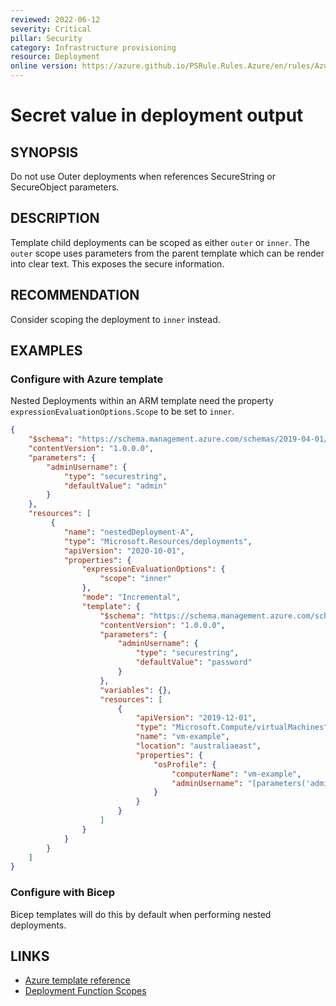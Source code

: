 ```yaml
---
reviewed: 2022-06-12
severity: Critical
pillar: Security
category: Infrastructure provisioning
resource: Deployment
online version: https://azure.github.io/PSRule.Rules.Azure/en/rules/Azure.Deployment.OuterSecret/
---
```


# Secret value in deployment output

## SYNOPSIS

Do not use Outer deployments when references SecureString or SecureObject parameters.

## DESCRIPTION

Template child deployments can be scoped as either `outer` or `inner`. The `outer` scope uses parameters from the parent
template which can be render into clear text. This exposes the secure information.

## RECOMMENDATION

Consider scoping the deployment to `inner` instead.

## EXAMPLES

### Configure with Azure template

Nested Deployments within an ARM template need the property `expressionEvaluationOptions.Scope` to be set to `inner`.

```json
{
    "$schema": "https://schema.management.azure.com/schemas/2019-04-01/deploymentTemplate.json#",
    "contentVersion": "1.0.0.0",
    "parameters": {
        "adminUsername": {
            "type": "securestring",
            "defaultValue": "admin"
        }
    },
    "resources": [
         {
            "name": "nestedDeployment-A",
            "type": "Microsoft.Resources/deployments",
            "apiVersion": "2020-10-01",
            "properties": {
                "expressionEvaluationOptions": {
                    "scope": "inner"
                },
                "mode": "Incremental",
                "template": {
                    "$schema": "https://schema.management.azure.com/schemas/2019-04-01/deploymentTemplate.json#",
                    "contentVersion": "1.0.0.0",
                    "parameters": {
                        "adminUsername": {
                            "type": "securestring",
                            "defaultValue": "password"
                        }
                    },
                    "variables": {},
                    "resources": [
                        {
                            "apiVersion": "2019-12-01",
                            "type": "Microsoft.Compute/virtualMachines",
                            "name": "vm-example",
                            "location": "australiaeast",
                            "properties": {
                                "osProfile": {
                                    "computerName": "vm-example",
                                    "adminUsername": "[parameters('adminUsername')]"
                                }
                            }
                        }
                    ]
                }
            }
        }
    ]
}

```

### Configure with Bicep

Bicep templates will do this by default when performing nested deployments.

## LINKS

- [Azure template reference](https://learn.microsoft.com/azure/templates/microsoft.resources/deployments?pivots=deployment-language-bicep)
- [Deployment Function Scopes](https://learn.microsoft.com/azure/azure-resource-manager/templates/scope-functions?tabs=azure-powershell#function-resolution-in-scopes)
